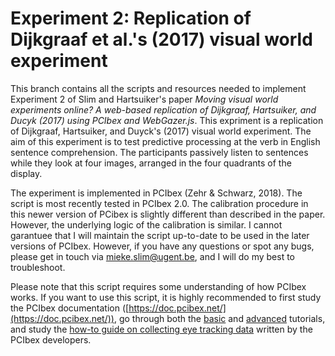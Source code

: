 # Experiment 2: Replication of Dijkgraaf et al.'s (2017) visual world experiment

This branch contains all the scripts and resources needed to implement Experiment 2 of Slim and Hartsuiker's paper *Moving visual world experiments online? 
A web-based replication of Dijkgraaf, Hartsuiker, and Ducyk (2017) using PCIbex and WebGazer.js*. This expriment is a replication of Dijkgraaf, Hartsuiker, and Duyck's (2017) visual world experiment. The aim of this experiment is to test predictive processing at the verb in English sentence comprehension. The participants passively listen to sentences while they look at four images, arranged in the four quadrants of the display. 

The experiment is implemented in PCIbex (Zehr & Schwarz, 2018). The script is most recently tested in PCIbex 2.0.  The calibration procedure in this newer version of PCibex is slightly different than described in the paper. However, the underlying logic of the calibration is similar. I cannot garantuee that I will maintain the script up-to-date to be used in the later versions of PCIbex. However, if you have any questions or spot any bugs, please get in touch via <mieke.slim@ugent.be>, and I will do my best to troubleshoot. 

Please note that this script requires some understanding of how PCIbex works. If you want to use this script, it is highly recommended to first study the PCIbex documentation ([https://doc.pcibex.net/](https://doc.pcibex.net/)), go through both the [basic](https://doc.pcibex.net/basic-tutorial/) and [advanced](https://doc.pcibex.net/advanced-tutorial/) tutorials, and study the [how-to guide on collecting eye tracking data](https://doc.pcibex.net/how-to-guides/collecting-eyetracking-data/) written by the PCIbex developers.
